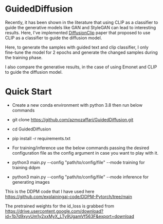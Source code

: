 # GuidedDiffusion

Recently, it has been shown in the literature that using CLIP as a classifier to guide the generative models like GAN and StyleGAN can lead to interesting results. Here, I've implemented [DiffusionClip](https://github.com/gwang-kim/DiffusionCLIP) paper that proposed to use CLIP as a classifier to guide the diffusion model.

Here, to generate the samples with guided text and clip classifier,  I only fine-tune the model for 2 epochs and generate the changed samples during the training phase.

I also compare the generative results, in the case of using Emonet and CLIP to guide the diffusion model.

# Quick Start

* Create a new conda environment with python 3.8 then run below commands

* git clone https://github.com/azmozaffari/GuidedDiffusion.git

* cd GuidedDiffusion

* pip install -r requirements.txt

* For training/inference use the below commands passing the desired configuration file as the config argument in case you want to play with it.

* python3 main.py --config "path/to/config/file" --mode training       for training ddpm

* python3 main.py --config "path/to/config/file" --mode inference      for generating images







This is the DDPM code that I have used here https://github.com/explainingai-code/DDPM-Pytorch/tree/main


The pretrained weights for the id_loss is grabbed from https://drive.usercontent.google.com/download?id=1b7d9xyvUm1y2xxMyX_LTy9UgamVf563F&export=download




